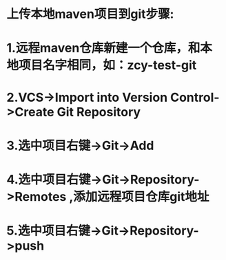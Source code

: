 # 上传本地maven项目到git步骤:
# 1.远程maven仓库新建一个仓库，和本地项目名字相同，如：zcy-test-git
# 2.VCS->Import into Version Control->Create Git Repository
# 3.选中项目右键->Git->Add
# 4.选中项目右键->Git->Repository->Remotes ,添加远程项目仓库git地址
# 5.选中项目右键->Git->Repository->push